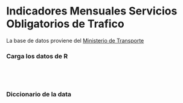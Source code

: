 # Indicadores Mensuales Servicios Obligatorios de Trafico

La base de datos proviene del  [Ministerio de Transporte](https://www.datosabiertos.gob.pe/dataset/indicadores-mensuales-servicios-obligatorios-de-trafico/resource/3003847b-3ee0-44e6-a689#{})


### Carga los datos de R

```{r}




```

### Diccionario de la data


